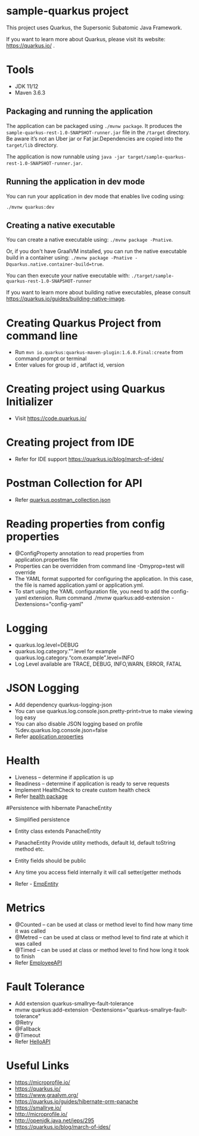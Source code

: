 # sample-quarkus project

This project uses Quarkus, the Supersonic Subatomic Java Framework.

If you want to learn more about Quarkus, please visit its website: https://quarkus.io/ .

# Tools
* JDK 11/12
* Maven 3.6.3


## Packaging and running the application

The application can be packaged using `./mvnw package`.
It produces the `sample-quarkus-rest-1.0-SNAPSHOT-runner.jar` file in the `/target` directory.
Be aware it’s not an Uber jar or Fat jar.Dependencies are copied into the `target/lib` directory.

The application is now runnable using `java -jar target/sample-quarkus-rest-1.0-SNAPSHOT-runner.jar`.

## Running the application in dev mode

You can run your application in dev mode that enables live coding using:
```
./mvnw quarkus:dev
```

## Creating a native executable

You can create a native executable using: `./mvnw package -Pnative`.

Or, if you don't have GraalVM installed, you can run the native executable build in a container using: `./mvnw package -Pnative -Dquarkus.native.container-build=true`.

You can then execute your native executable with: `./target/sample-quarkus-rest-1.0-SNAPSHOT-runner`

If you want to learn more about building native executables, please consult https://quarkus.io/guides/building-native-image.


# Creating Quarkus Project from command line
* Run `mvn io.quarkus:quarkus-maven-plugin:1.6.0.Final:create` from command prompt or terminal
* Enter values for group id , artifact id, version

# Creating project using Quarkus Initializer
* Visit https://code.quarkus.io/

# Creating project from IDE 
* Refer for IDE support https://quarkus.io/blog/march-of-ides/

# Postman Collection for API 
* Refer [quarkus.postman_collection.json](quarkus.postman_collection.json)


# Reading properties from config properties
* @ConfigProperty annotation to read properties from application.properties file
* Properties can be overridden from command line -Dmyprop=test will override
* The YAML format supported for configuring the application. In this case, the file is named application.yaml or application.yml.
* To start using the YAML configuration file, you need to add the config-yaml extension. Rum command ./mvnw quarkus:add-extension -Dextensions="config-yaml"

# Logging

* quarkus.log.level=DEBUG
* quarkus.log.category."<category-name>".level for example quarkus.log.category.“com.example”.level=INFO 
* Log Level available are TRACE, DEBUG, INFO,WARN, ERROR, FATAL


# JSON Logging
* Add dependency quarkus-logging-json
* You can use quarkus.log.console.json.pretty-print=true to make viewing log easy
* You can also disable JSON logging based on profile %dev.quarkus.log.console.json=false
* Refer [application.properties](src/main/resources/application.properties)

# Health
* Liveness – determine if application is up
* Readiness – determine if application is ready to serve requests
* Implement HealthCheck to create custom health check
* Refer [health package](src/main/java/com/example/health)


#Persistence with hibernate PanacheEntity
* Simplified persistence
* Entity class extends PanacheEntity 
* PanacheEntity Provide utility methods, default Id, default toString method etc.
* Entity fields should be public
* Any time you access field internally it will call setter/getter methods


* Refer - [EmpEntity](src/main/java/com/example/entity/EmpEntity.java)

# Metrics
* @Counted – can be used at class or method level to find how many time it was called
* @Metred – can be used at class or method level to find rate at which it was called
* @Timed – can be used at class or method level to find how long it took to finish
* Refer [EmployeeAPI](src/main/java/com/example/resource/EmployeeAPI.java)


# Fault Tolerance
* Add extension quarkus-smallrye-fault-tolerance
* mvnw quarkus:add-extension -Dextensions="quarkus-smallrye-fault-tolerance"
* @Retry
* @Fallback
* @Timeout
* Refer [HelloAPI](src/main/java/com/example/HelloAPI.java)


# Useful Links
* https://microprofile.io/
* https://quarkus.io/
* https://www.graalvm.org/
* https://quarkus.io/guides/hibernate-orm-panache
* https://smallrye.io/
* http://microprofile.io/
* http://openjdk.java.net/jeps/295
* https://quarkus.io/blog/march-of-ides/






